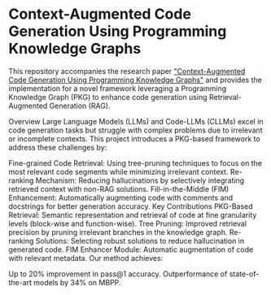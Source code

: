 # Context-Augmented Code Generation Using Programming Knowledge Graphs

This repository accompanies the research paper ["Context-Augmented Code Generation Using Programming Knowledge Graphs"](https://arxiv.org/pdf/2410.18251) and provides the implementation for a novel framework leveraging a Programming Knowledge Graph (PKG) to enhance code generation using Retrieval-Augmented Generation (RAG).

Overview
Large Language Models (LLMs) and Code-LLMs (CLLMs) excel in code generation tasks but struggle with complex problems due to irrelevant or incomplete contexts. This project introduces a PKG-based framework to address these challenges by:

Fine-grained Code Retrieval: Using tree-pruning techniques to focus on the most relevant code segments while minimizing irrelevant context.
Re-ranking Mechanism: Reducing hallucinations by selectively integrating retrieved context with non-RAG solutions.
Fill-in-the-Middle (FIM) Enhancement: Automatically augmenting code with comments and docstrings for better generation accuracy.
Key Contributions
PKG-Based Retrieval: Semantic representation and retrieval of code at fine granularity levels (block-wise and function-wise).
Tree Pruning: Improved retrieval precision by pruning irrelevant branches in the knowledge graph.
Re-ranking Solutions: Selecting robust solutions to reduce hallucination in generated code.
FIM Enhancer Module: Automatic augmentation of code with relevant metadata.
Our method achieves:

Up to 20% improvement in pass@1 accuracy.
Outperformance of state-of-the-art models by 34% on MBPP.
